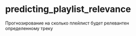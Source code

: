 # predicting_playlist_relevance
Прогнозирование на сколько плейлист будет релевантен определенному треку
